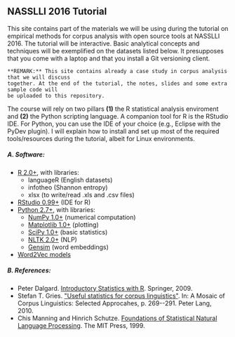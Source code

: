 ## NASSLLI 2016 Tutorial

This site contains part of the materials we will be using during the
tutorial on empirical methods for corpus analysis with open source tools
at NASSLLI 2016. The tutorial will be interactive. Basic analytical concepts
and techniques will be exemplified on the datasets listed below.
It presupposes that you come with a laptop and that you install a Git versioning 
client.

```
**REMARK:** This site contains already a case study in corpus analysis that we will discuss 
together. At the end of the tutorial, the notes, slides and some extra sample code will 
be uploaded to this repository.
```

The course will rely on two pillars **(1)** the R statistical analysis enviroment
and **(2)** the Python scripting language. A companion tool for R is the RStudio
IDE. For Python, you can use the IDE of your choice (e.g., Eclipse with the PyDev
plugin). I will explain how to install and set up most of the required tools/resources
during the tutorial, albeit for Linux environments.

##### A. Software:

* [R 2.0+](https://www.r-project.org/), with libraries:
    - languageR (English datasets)
    - infotheo (Shannon entropy)
    - xlsx (to write/read .xls and .csv files)
* [RStudio 0.99+](https://www.rstudio.com/) (IDE for R)
* [Python 2.7+](https://www.python.org/), with libraries:
    - [NumPy 1.0+](https://www.numpy.org/)           (numerical computation)
    - [Matplotlib 1.0+](http://matplotlib.org)       (plotting)
    - [SciPy 1.0+](https://www.scipy.org/)           (basic statistics)
    - [NLTK 2.0+](https://www.nltk.org/)             (NLP)
    - [Gensim](https://radimrehurek.com/gensim/)     (word embeddings)
* [Word2Vec models](https://code.google.com/archive/p/word2vec/)

##### B. References:

* Peter Dalgard. [Introductory Statistics with R](http://www.springer.com/us/book/9780387790534). Springer, 2009.
* Stefan T. Gries. ["Useful statistics for corpus linguistics"](http://www.linguistics.ucsb.edu/faculty/stgries/research/2010_STG_UsefulStats4CorpLing_MosaicCorpLing.pdf). 
In: A Mosaic of Corpus Linguistics: Selected Approcahes, p. 269--291. Peter Lang, 2010.
* Chis Manning and Hinrich Schutze. [Foundations of Statistical Natural Language Processing](http://nlp.stanford.edu/fsnlp/promo/). The MIT Press, 1999.

